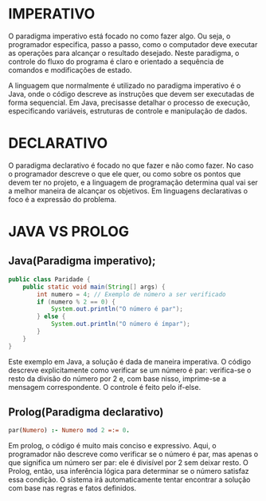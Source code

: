 # IMPERATIVO

O paradigma imperativo está focado no como fazer algo. Ou seja, o programador especifica, passo a passo, como o computador deve executar as operações para alcançar o resultado desejado. Neste paradigma, o controle do fluxo do programa é claro e orientado a sequência de comandos e modificações de estado.

A linguagem que normalmente é utilizado no paradigma imperativo é o Java, onde o código descreve as instruções que devem ser executadas de forma sequencial. Em Java, precisasse detalhar o processo de execução, especificando variáveis, estruturas de controle e manipulação de dados.
# DECLARATIVO
O paradigma declarativo é focado no que fazer e não como fazer. No caso o programador descreve o que ele quer, ou como sobre os pontos que devem ter no projeto, e a linguagem de programação determina qual vai ser a melhor maneira de alcançar os objetivos. Em linguagens declarativas o foco é a expressão do problema.
	

# JAVA VS PROLOG 

## Java(Paradigma imperativo);
```java
public class Paridade {
    public static void main(String[] args) {
        int numero = 4; // Exemplo de número a ser verificado
        if (numero % 2 == 0) {
            System.out.println("O número é par");
        } else {
            System.out.println("O número é ímpar");
        }
    }
}
```
Este exemplo em Java, a solução é dada de maneira imperativa. O código descreve explicitamente como verificar se um número é par: verifica-se o resto da divisão do número por 2 e, com base nisso, imprime-se a mensagem correspondente. O controle é feito pelo if-else.
## Prolog(Paradigma declarativo)

```prolog 
par(Numero) :- Numero mod 2 =:= 0.
```
Em prolog, o código é muito mais conciso e expressivo. Aqui, o programador não descreve como verificar se o número é par, mas apenas o que significa um número ser par: ele é divisível por 2 sem deixar resto. O Prolog, então, usa inferência lógica para determinar se o número satisfaz essa condição. O sistema irá automaticamente tentar encontrar a solução com base nas regras e fatos definidos.
